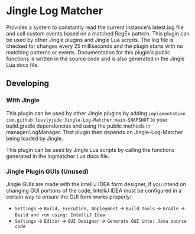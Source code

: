 # Jingle Log Matcher

Provides a system to constantly read the current instance's latest.log file and call custom events based on a matched 
RegEx pattern. This plugin can be used by other Jingle plugins and Jingle Lua scripts. The log file is checked for 
changes every 25 milliseconds and the plugin starts with no matching patterns or events. Documentation for this 
plugin's public functions is written in the source code and is also generated in the Jingle Lua docs file.

## Developing

### With Jingle
This plugin can be used by other Jingle plugins by adding 
`implementation com.github.luvvlyjude:Jingle-Log-Matcher:main-SNAPSHOT` to your build.gradle dependencies and using the
public methods in manager:LogManager. That plugin then depends on Jingle-Log-Matcher being loaded by Jingle.

This plugin can be used by Jingle Lua scripts by calling the functions generated in the logmatcher Lua docs file.

### Jingle Plugin GUIs (Unused)
Jingle GUIs are made with the IntelliJ IDEA form designer, if you intend on changing GUI portions of the code, IntelliJ
IDEA must be configured in a certain way to ensure the GUI form works properly:
- `Settings` -> `Build, Execution, Deployment` -> `Build Tools` -> `Gradle` -> `Build and run using: IntelliJ Idea`
- `Settings` -> `Editor` -> `GUI Designer` -> `Generate GUI into: Java source code`